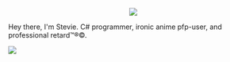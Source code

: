 <p align="center"><img src="https://komarev.com/ghpvc/?username=Steviegt6"></p>

Hey there, I'm Stevie. C# programmer, ironic anime pfp-user, and professional retard™®©.

![](https://github-readme-stats.vercel.app/api?username=Steviegt6)
